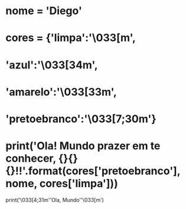 # nome = 'Diego'
# cores = {'limpa':'\033[m', 
# 'azul':'\033[34m', 
# 'amarelo':'\033[33m', 
# 'pretoebranco':'\033[7;30m'}
# print('Ola! Mundo prazer em te conhecer, {}{}{}!!'.format(cores['pretoebranco'], nome, cores['limpa']))

print('\033[4;31m''Ola, Mundo''\033[m')
